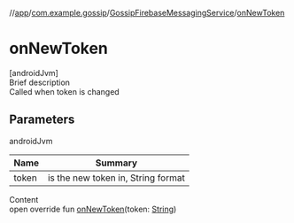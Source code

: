 //[app](../../index.md)/[com.example.gossip](../index.md)/[GossipFirebaseMessagingService](index.md)/[onNewToken](on-new-token.md)



# onNewToken  
[androidJvm]  
Brief description  
Called when token is changed  
  


## Parameters  
  
androidJvm  
  
|  Name|  Summary| 
|---|---|
| token| is the new token in, String format
  
  
Content  
open override fun [onNewToken](on-new-token.md)(token: [String](https://kotlinlang.org/api/latest/jvm/stdlib/kotlin/-string/index.html))  



